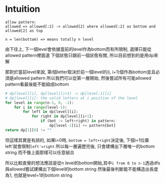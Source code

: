 # Intuition

```
allow pattern:
allowed => allowed[:2] -> allowed[2] where allowed[:2] as bottom and allowed[2] as top
```

`n = len(bottom) => means totally n level`

由下往上, 下一個level會依據當前的level作為bottom而有所限制, 選擇只能從allowed pattern裡面選
下個狀態只跟前一個狀態有關, 所以目前想到的是用dp來解

那對於當前level來說, 第i個letter取決於前一個level的(i, i+1)個作為bottom並且必須是allowed pattern
所以我們可以從第一層開始, 然後嘗試所有可能allowed pattern看最後能不能組成bottom

```py
# dp[level][i], dp[level][i+1] -> dp[level-1][i]
# dp[level][i]: the valid letters at i position of the level
for level in range(n-1, 0, -1):
    for i in range(level-1):
        for left in dp[level][i]:
            for right in dp[level][i+1]:
                if (bot := left+right) in pattern:
                    dp[level-1][i] += pattern[bot]
return dp[1][0] != ""
```

但這樣其實是有誤的, 如果i=0時, `bottom = left+right`決定後, 下個i=1位置left'就會限制`left'=right`
所以每一層遍歷完後, 只會建構出下層唯一的bottom string
而不像上面那樣可以任意組合

所以比較直覺的想法應該是從n level的bottom開始,其中`i from 0 to n-1`透過dfs與allowed嘗試建構出下個level的bottom string
然後最後判斷能不能構造出長度為1, 也就是level=1的bottom string